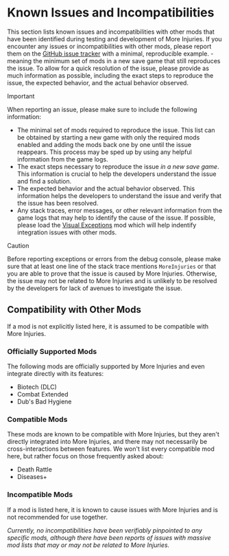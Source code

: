 # Known Issues and Incompatibilities

This section lists known issues and incompatibilities with other mods that have been identified during testing and development of More Injuries. If you encounter any issues or incompatibilities with other mods, please report them on the [GitHub issue tracker](https://github.com/frederik-hoeft/rimworld-more-injuries/issues) with a minimal, reproducible example. - meaning the minimum set of mods in a new save game that still reproduces the issue. To allow for a quick resolution of the issue, please provide as much information as possible, including the exact steps to reproduce the issue, the expected behavior, and the actual behavior observed.

> [!IMPORTANT]
> When reporting an issue, please make sure to include the following information:
> - The minimal set of mods required to reproduce the issue. This list can be obtained by starting a new game with only the required mods enabled and adding the mods back one by one until the issue reappears. This process may be sped up by using any helpful information from the game logs.
> - The exact steps necessary to reproduce the issue *in a new save game*. This information is crucial to help the developers understand the issue and find a solution.
> - The expected behavior and the actual behavior observed. This information helps the developers to understand the issue and verify that the issue has been resolved.
> - Any stack traces, error messages, or other relevant information from the game logs that may help to identify the cause of the issue. If possible, please load the [Visual Exceptions](https://steamcommunity.com/sharedfiles/filedetails/?id=2538411704) mod which will help indentify integration issues with other mods.

> [!CAUTION]
> Before reporting exceptions or errors from the debug console, please make sure that at least one line of the stack trace mentions `MoreInjuries` or that you are able to prove that the issue is caused by More Injuries. Otherwise, the issue may not be related to More Injuries and is unlikely to be resolved by the developers for lack of avenues to investigate the issue.

## Compatibility with Other Mods

If a mod is not explicitly listed here, it is assumed to be compatible with More Injuries.

### Officially Supported Mods

The following mods are officially supported by More Injuries and even integrate directly with its features:

- Biotech (DLC)
- Combat Extended
- Dub's Bad Hygiene

### Compatible Mods

These mods are known to be compatible with More Injuries, but they aren't directly integrated into More Injuries, and there may not necessarily be cross-interactions between features. We won't list every compatible mod here, but rather focus on those frequently asked about:

- Death Rattle
- Diseases+

### Incompatible Mods

If a mod is listed here, it is known to cause issues with More Injuries and is not recommended for use together.

*Currently, no incompatibilities have been verifiably pinpointed to any specific mods, although there have been reports of issues with massive mod lists that may or may not be related to More Injuries.*